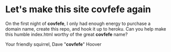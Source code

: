 # Let's make this site covfefe again

On the first night of __covfefe__, I only had enough energy to purchase a domain name, create this repo, and hook it up to heroku.
Can you help make this humble index.html worthy of the great __covfefe__ name?

Your friendly squirrel,
Dave "__covfefe__" Hoover

